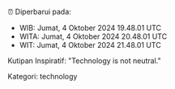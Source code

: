 ⏰ Diperbarui pada:
- WIB: Jumat, 4 Oktober 2024 19.48.01 UTC
- WITA: Jumat, 4 Oktober 2024 20.48.01 UTC
- WIT: Jumat, 4 Oktober 2024 21.48.01 UTC

Kutipan Inspiratif:
"Technology is not neutral."


Kategori: technology


